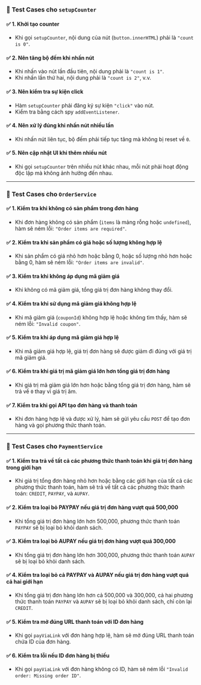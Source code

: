 ### 📌 **Test Cases cho `setupCounter`**  

#### ✅ **1. Khởi tạo counter**  
- Khi gọi `setupCounter`, nội dung của nút (`button.innerHTML`) phải là `"count is 0"`.  

#### ✅ **2. Nên tăng bộ đếm khi nhấn nút**  
- Khi nhấn vào nút lần đầu tiên, nội dung phải là `"count is 1"`.  
- Khi nhấn lần thứ hai, nội dung phải là `"count is 2"`, v.v.  

#### ✅ **3. Nên kiểm tra sự kiện click**  
- Hàm `setupCounter` phải đăng ký sự kiện `"click"` vào nút.  
- Kiểm tra bằng cách spy `addEventListener`.  

#### ✅ **4. Nên xử lý đúng khi nhấn nút nhiều lần**  
- Khi nhấn nút liên tục, bộ đếm phải tiếp tục tăng mà không bị reset về `0`.  

#### ✅ **5. Nên cập nhật UI khi thêm nhiều nút**  
- Khi gọi `setupCounter` trên nhiều nút khác nhau, mỗi nút phải hoạt động độc lập mà không ảnh hưởng đến nhau.  

---

### 📌 **Test Cases cho `OrderService`**

#### ✅ **1. Kiểm tra khi không có sản phẩm trong đơn hàng**
- Khi đơn hàng không có sản phẩm (`items` là mảng rỗng hoặc `undefined`), hàm sẽ ném lỗi: `"Order items are required"`.

#### ✅ **2. Kiểm tra khi sản phẩm có giá hoặc số lượng không hợp lệ**
- Khi sản phẩm có giá nhỏ hơn hoặc bằng 0, hoặc số lượng nhỏ hơn hoặc bằng 0, hàm sẽ ném lỗi: `"Order items are invalid"`.

#### ✅ **3. Kiểm tra khi không áp dụng mã giảm giá**
- Khi không có mã giảm giá, tổng giá trị đơn hàng không thay đổi.

#### ✅ **4. Kiểm tra khi sử dụng mã giảm giá không hợp lệ**
- Khi mã giảm giá (`couponId`) không hợp lệ hoặc không tìm thấy, hàm sẽ ném lỗi: `"Invalid coupon"`.

#### ✅ **5. Kiểm tra khi áp dụng mã giảm giá hợp lệ**
- Khi mã giảm giá hợp lệ, giá trị đơn hàng sẽ được giảm đi đúng với giá trị mã giảm giá.

#### ✅ **6. Kiểm tra khi giá trị mã giảm giá lớn hơn tổng giá trị đơn hàng**
- Khi giá trị mã giảm giá lớn hơn hoặc bằng tổng giá trị đơn hàng, hàm sẽ trả về `0` thay vì giá trị âm.

#### ✅ **7. Kiểm tra khi gọi API tạo đơn hàng và thanh toán**
- Khi đơn hàng hợp lệ và được xử lý, hàm sẽ gửi yêu cầu `POST` để tạo đơn hàng và gọi phương thức thanh toán.

---

### 📌 **Test Cases cho `PaymentService`**

#### ✅ **1. Kiểm tra trả về tất cả các phương thức thanh toán khi giá trị đơn hàng trong giới hạn**
- Khi giá trị tổng đơn hàng nhỏ hơn hoặc bằng các giới hạn của tất cả các phương thức thanh toán, hàm sẽ trả về tất cả các phương thức thanh toán: `CREDIT`, `PAYPAY`, và `AUPAY`.

#### ✅ **2. Kiểm tra loại bỏ PAYPAY nếu giá trị đơn hàng vượt quá 500,000**
- Khi tổng giá trị đơn hàng lớn hơn 500,000, phương thức thanh toán `PAYPAY` sẽ bị loại bỏ khỏi danh sách.

#### ✅ **3. Kiểm tra loại bỏ AUPAY nếu giá trị đơn hàng vượt quá 300,000**
- Khi tổng giá trị đơn hàng lớn hơn 300,000, phương thức thanh toán `AUPAY` sẽ bị loại bỏ khỏi danh sách.

#### ✅ **4. Kiểm tra loại bỏ cả PAYPAY và AUPAY nếu giá trị đơn hàng vượt quá cả hai giới hạn**
- Khi tổng giá trị đơn hàng lớn hơn cả 500,000 và 300,000, cả hai phương thức thanh toán `PAYPAY` và `AUPAY` sẽ bị loại bỏ khỏi danh sách, chỉ còn lại `CREDIT`.

#### ✅ **5. Kiểm tra mở đúng URL thanh toán với ID đơn hàng**
- Khi gọi `payViaLink` với đơn hàng hợp lệ, hàm sẽ mở đúng URL thanh toán chứa ID của đơn hàng.

#### ✅ **6. Kiểm tra lỗi nếu ID đơn hàng bị thiếu**
- Khi gọi `payViaLink` với đơn hàng không có ID, hàm sẽ ném lỗi `"Invalid order: Missing order ID"`.

